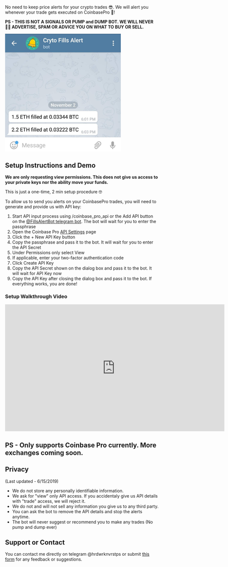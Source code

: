 No need to keep price alerts for your crypto trades 😎. We will alert you whenever your trade gets executed on CoinbasePro 🤑!

**PS - THIS IS NOT A SIGNALS OR PUMP and DUMP BOT. WE WILL NEVER 🙅‍♂️ ADVERTISE, SPAM OR ADVICE YOU ON WHAT TO BUY OR SELL.**

<img style="max-width: 380px;" src="botsc.jpg">

## Setup Instructions and Demo
**We are only requesting view permissions. This does not give us access to your private keys nor the ability move your funds.**

This is just a one-time, 2 min setup procedure 🤓

To allow us to send you alerts on your CoinbasePro trades, you will need to generate and provide us with API key:
1. Start API input process using /coinbase_pro_api or the Add API button on the [@FillsAlertBot telegram bot](tg://resolve?domain=FillsAlertBot). The bot will wait for you to enter the passphrase
2. Open the Coinbase Pro [API Settings](https://pro.coinbase.com/profile/api) page
3. Click the + New API Key button
4. Copy the passphrase and pass it to the bot. It will wait for you to enter the API Secret
4. Under Permissions only select View
5. If applicable, enter your two-factor authentication code
6. Click Create API Key
7. Copy the API Secret shown on the dialog box and pass it to the bot. It will wait for API Key now
8. Copy the API Key after closing the dialog box and pass it to the bot. If everything works, you are done! 

### Setup Walkthrough Video

<iframe width="720" height="415" src="https://www.youtube.com/embed/URB3HmduDhA?mute=1" frameborder="0" allowfullscreen></iframe>

## PS - Only supports Coinbase Pro currently. More exchanges coming soon.

## Privacy 
(Last updated - 6/15/2019)

- We do not store any personally identifiable information. 
- We ask for "view" only API access. If you accidentaly give us API details with "trade" access, we will reject it.
- We do not and will not sell any information you give us to any third party.
- You can ask the bot to remove the API details and stop the alerts anytime.
- The bot will never suggest or recommend you to make any trades (No pump and dump ever)

## Support or Contact

You can contact me directly on telegram @hrdwrknvrstps or submit <a href="https://docs.google.com/forms/d/e/1FAIpQLScgSkJPefH4qzwJs0nQW-od-4oay5Sny0YCQDQIYhe4AircVA/viewform">this form</a> for any feedback or suggestions.
